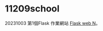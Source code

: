 # 11209school


20231003 第1個Flask 作業網站  [Flask web N](https://flask-web-n.onrender.com/ "Python Flask 可與世界相連")。